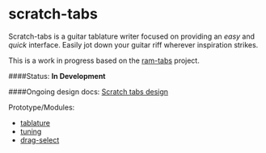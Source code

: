 scratch-tabs
=======
Scratch-tabs is a guitar tablature writer focused on providing an *easy* and *quick* interface. Easily jot down your guitar riff wherever inspiration strikes. 

This is a work in progress based on the [ram-tabs](https://github.com/The13thDoc/ram-tabs) project.

####Status: **In Development**

####Ongoing design docs:
[Scratch tabs design](https://docs.google.com/drawings/d/1aF2JeQ9Zi2AEM_f2ANQ4f1Uy9LuKfW33Ym_UDrNsmNU/edit?usp=sharing)

Prototype/Modules:
- [tablature](http://jsfiddle.net/LorAXE/PLEYK/)
- [tuning](http://jsfiddle.net/LorAXE/TBkQ7/)
- [drag-select](http://jsfiddle.net/LorAXE/dqBxw/)

